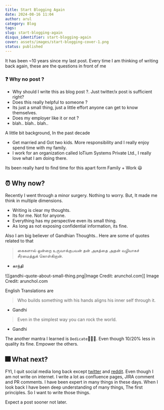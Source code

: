 ```yaml
---
title: Start Blogging Again
date: 2024-08-16 11:04
author: arul
category: Blog
tags:
slug: start-blogging-again
disqus_identifier: start-blogging-again
cover: assets/images/start-blogging-cover-1.png
status: published
---
```

It has been ~10 years since my last post. Every time I am thinking of writing back again, these are the questions in front of me


### ❓ Why no post ?

* Why should I write this as blog post ?. Just twitter/x post is sufficient right?
* Does this really helpful to someone ?
* Its just a small thing, just a little effort anyone can get to know themselves.
* Does my employer like it or not ?
* blah.. blah.. blah..

A little bit background, In the past decade

* Get married and Got two kids. More responsibility and I really enjoy spend time with my family.
* I work for an organization called IoTium Systems Private Ltd., I really love what I am doing there.

Its been really hard to find time for this apart form Family + Work 😃

## ⏰ Why now?

Recently I went through a minor surgery. Nothing to worry. But, It made me think in multiple dimensions.

* Writing is clear my thoughts.
* Its for me. Not for anyone.
* Everything has my perspective even its small thing.
* As long as not exposing confidential information, its fine.

Also I am big believer of Gandhian Thoughts.. Here are some of quotes related to that

> கைகளால் ஒன்றை உருவாக்குபவன் தன் அகத்தை அதன் வழியாகச் சீரமைத்துக் கொள்கிறான்.
- காந்தி

![[gandhi-quote-about-small-thing.png|Image Credit: arunchol.com]]
Image Credit: arunchol.com

English Translations are

>Who builds something with his hands aligns his inner self through it.
- Gandhi

>Even in the simplest way you can rock the world.
- Gandhi

The another mantra I learned is `Dedicate`🧑‍🤝‍🧑. Even though 10/20% less in quality its fine. Empower the others.

## 🎆 What next?

FYI, I quit social media long back except [twitter](https://x.com/arulrajnet) and [reddit](https://www.reddit.com/user/arulrajnet/). Even though I am not write on internet. I write a lot as confluence pages, JIRA comment and PR comments. I have been expert in many things in these days. When I look back I have been deep understanding of many things, The first principles. So I want to write those things.

Expect a post sooner not later.
